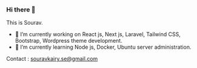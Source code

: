 ### Hi there 👋
This is Sourav. 

- 🔭 I’m currently working on React js, Next js, Laravel, Tailwind CSS, Bootstrap, Wordpress theme development.
- 🌱 I’m currently learning Node js, Docker, Ubuntu server administration.

Contact : souravkairy.se@gmail.com

<!--
**souravkairy/souravkairy** is a ✨ _special_ ✨ repository because its `README.md` (this file) appears on your GitHub profile.
Here are some ideas to get you started:
- 🔭 I’m currently working on ...
- 🌱 I’m currently learning ...
- 👯 I’m looking to collaborate on ...
- 🤔 I’m looking for help with ...
- 💬 Ask me about ...
- 📫 How to reach me: ...
- 😄 Pronouns: ...
- ⚡ Fun fact: ...
-->
